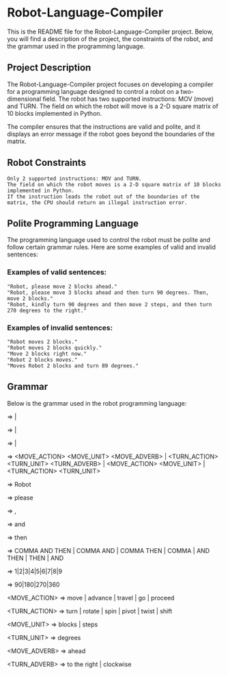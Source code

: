 # Robot-Language-Compiler

This is the README file for the Robot-Language-Compiler project. Below, you will find a description of the project, the constraints of the robot, and the grammar used in the programming language.

## Project Description

The Robot-Language-Compiler project focuses on developing a compiler for a programming language designed to control a robot on a two-dimensional field. The robot has two supported instructions: MOV (move) and TURN. The field on which the robot will move is a 2-D square matrix of 10 blocks implemented in Python.

The compiler ensures that the instructions are valid and polite, and it displays an error message if the robot goes beyond the boundaries of the matrix.

## Robot Constraints

    Only 2 supported instructions: MOV and TURN.
    The field on which the robot moves is a 2-D square matrix of 10 blocks implemented in Python.
    If the instruction leads the robot out of the boundaries of the matrix, the CPU should return an illegal instruction error.

## Polite Programming Language

The programming language used to control the robot must be polite and follow certain grammar rules. Here are some examples of valid and invalid sentences:
### Examples of valid sentences:

    "Robot, please move 2 blocks ahead."
    "Robot, please move 3 blocks ahead and then turn 90 degrees. Then, move 2 blocks."
    "Robot, kindly turn 90 degrees and then move 2 steps, and then turn 270 degrees to the right."

### Examples of invalid sentences:

    "Robot moves 2 blocks."
    "Robot moves 2 blocks quickly."
    "Move 2 blocks right now."
    "Robot 2 blocks moves."
    "Moves Robot 2 blocks and turn 89 degrees."

## Grammar

Below is the grammar used in the robot programming language:

<SENTENCES> => <SENTENCE> <SENTENCES> | <SENTENCE>

<SENTENCE> => <SUBJECT> <POLITE WORD> <INSTRUCTIONS> | <POLITE WORD> <SUBJECT> <INSTRUCTIONS>

<INSTRUCTIONS> => <INSTRUCTION> | <INSTRUCTION> <UNION> <INSTRUCTIONS>

<INSTRUCTION> => <MOVE_ACTION> <NUMBER> <MOVE_UNIT> <MOVE_ADVERB> | <TURN_ACTION> <DEGREES><TURN_UNIT> <TURN_ADVERB> | <MOVE_ACTION> <NUMBER> <MOVE_UNIT> | <TURN_ACTION> <DEGREES><TURN_UNIT>

<SUBJECT> => Robot

<POLITE WORD> => please

<COMMA> => ,

<AND> => and

<THEN> => then

<UNION> => COMMA AND THEN | COMMA AND | COMMA THEN | COMMA | AND THEN | THEN | AND

<NUMBER> => 1|2|3|4|5|6|7|8|9

<DEGREES> => 90|180|270|360

<MOVE_ACTION> => move | advance | travel | go | proceed

<TURN_ACTION> => turn | rotate | spin | pivot | twist | shift

<MOVE_UNIT> => blocks | steps

<TURN_UNIT> => degrees

<MOVE_ADVERB> => ahead

<TURN_ADVERB> => to the right | clockwise

